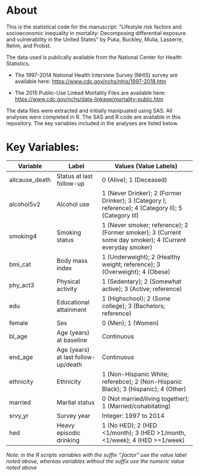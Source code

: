 # About

This is the statistical code for the manuscript: "Lifestyle risk factors  and socioeconomic inequality in mortality: Decomposing differential exposure and vulnerability in the United States" by  Puka, Buckley, Mulia, Lasserre, Rehm, and Probst. 

The data used is publically available from the National Center for Health Statistics.

- The 1997-2014 National Health Interview Survey (NHIS) survey are available here: https://www.cdc.gov/nchs/nhis/1997-2018.htm

- The 2015 Public-Use Linked Mortality Files are available here: https://www.cdc.gov/nchs/data-linkage/mortality-public.htm

The data files were extracted and initially manipuated using SAS. All analyses were completed in R. The SAS and R code are available in this repository. The key variables included in the analyses are listed below.

# Key Variables:

| Variable           	| Label                                 	| Values (Value Labels)                                                                                   	|
|-------------------	|---------------------------------------	|----------------------------------------------------------------------------------------------------------	|
| allcause_death    	| Status at last follow-up              	| 0 (Alive); 1 (Deceased)                                                                                   |
| alcohol5v2        	| Alcohol use                           	| 1 (Never Drinker); 2 (Former Drinker); 3 (Category I; reference); 4 (Category II); 5 (Category III)      	|
| smoking4           	| Smoking status                        	| 1 (Never smoker; reference); 2 (Former smoker); 3 (Current some day smoker); 4 (Current everyday smoker) 	|
| bmi_cat           	| Body mass index                       	| 1 (Underweight); 2 (Healthy weight; reference); 3 (Overweight); 4 (Obese)                                	|
| phy_act3          	| Physical activity                     	| 1 (Sedentary); 2 (Somewhat active); 3 (Active; reference)                                                	|
| edu            	    | Educational attainment                	| 1 (Highschool); 2 (Some college); 3 (Bachelors; reference)                                               	|
| female            	| Sex                                   	| 0 (Men); 1 (Women)                                                                                       	|
| bl_age         	    | Age (years) at baseline 	              | Continuous                                                                                               	|
| end_age        	    | Age (years) at last follow-up/death   	| Continuous                                                                                              	|
| ethnicity      	    | Ethnicity                             	| 1 (Non-Hispanic White; referebce); 2 (Non-Hispanic Black); 3 (Hispanic); 4 (Other)                       	|
| married        	    | Marital status                        	| 0 (Not married/living together); 1 (Married/cohabitating)                                                	|
| srvy_yr        	    | Survey year                           	| Integer: 1997 to 2014                                                                                    	|
| hed            	    | Heavy episodic drinking               	| 1 (No HED); 2 (HED <1/month); 3 (HED >1/month, <1/week); 4 (HED >=1/week)                                	|

*Note: in the R scripts variables with the suffix ".factor" use the value label noted above, whereas variables without the suffix use the numeric value noted above*
